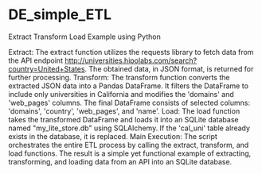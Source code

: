 # DE_simple_ETL
Extract Transform Load Example using Python

Extract:
The extract function utilizes the requests library to fetch data from the API endpoint http://universities.hipolabs.com/search?country=United+States.
The obtained data, in JSON format, is returned for further processing.
Transform:
The transform function converts the extracted JSON data into a Pandas DataFrame.
It filters the DataFrame to include only universities in California and modifies the 'domains' and 'web_pages' columns.
The final DataFrame consists of selected columns: 'domains', 'country', 'web_pages', and 'name'.
Load:
The load function takes the transformed DataFrame and loads it into an SQLite database named "my_lite_store.db" using SQLAlchemy.
If the 'cal_uni' table already exists in the database, it is replaced.
Main Execution:
The script orchestrates the entire ETL process by calling the extract, transform, and load functions.
The result is a simple yet functional example of extracting, transforming, and loading data from an API into an SQLite database.
